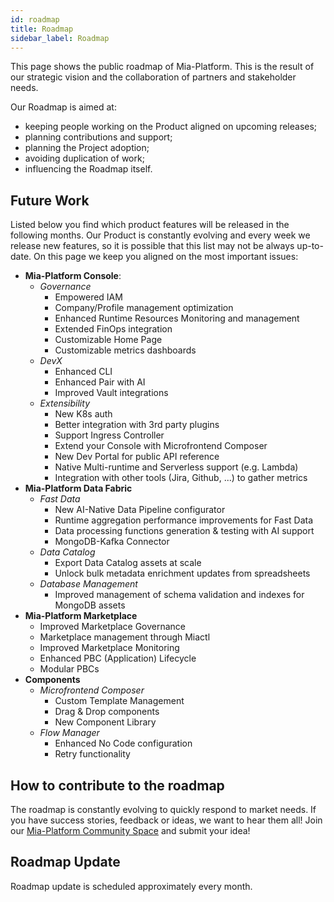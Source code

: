 ```yaml
---
id: roadmap
title: Roadmap
sidebar_label: Roadmap
---
```


This page shows the public roadmap of Mia-Platform. This is the result of our strategic vision and the collaboration of partners and stakeholder needs.

Our Roadmap is aimed at:

- keeping people working on the Product aligned on upcoming releases;
- planning contributions and support;
- planning the Project adoption;
- avoiding duplication of work;
- influencing the Roadmap itself.

## Future Work

Listed below you find which product features will be released in the following months.
Our Product is constantly evolving and every week we release new features, so it is possible that this list may not be always up-to-date.
On this page we keep you aligned on the most important issues:

- **Mia-Platform Console**:
  - _Governance_  
    - Empowered IAM
    - Company/Profile management optimization
    - Enhanced Runtime Resources Monitoring and management
    - Extended FinOps integration
    - Customizable Home Page
    - Customizable metrics dashboards
  - _DevX_
    - Enhanced CLI
    - Enhanced Pair with AI
    - Improved Vault integrations
  - _Extensibility_
    - New K8s auth
    - Better integration with 3rd party plugins
    - Support Ingress Controller
    - Extend your Console with Microfrontend Composer
    - New Dev Portal for public API reference
    - Native Multi-runtime and Serverless support (e.g. Lambda)
    - Integration with other tools (Jira, Github, ...) to gather metrics
- **Mia-Platform Data Fabric**
  - _Fast Data_
    - New AI-Native Data Pipeline configurator
    - Runtime aggregation performance improvements for Fast Data
    - Data processing functions generation & testing with AI support
    - MongoDB-Kafka Connector
  - _Data Catalog_
    - Export Data Catalog assets at scale
    - Unlock bulk metadata enrichment updates from spreadsheets
  - _Database Management_
    - Improved management of schema validation and indexes for MongoDB assets
- **Mia-Platform Marketplace**
  - Improved Marketplace Governance
  - Marketplace management through Miactl
  - Improved Marketplace Monitoring
  - Enhanced PBC (Application) Lifecycle
  - Modular PBCs
- **Components**
  - _Microfrontend Composer_
    - Custom Template Management
    - Drag & Drop components
    - New Component Library
  - _Flow Manager_
    - Enhanced No Code configuration
    - Retry functionality

## How to contribute to the roadmap

The roadmap is constantly evolving to quickly respond to market needs.
If you have success stories, feedback or ideas, we want to hear them all!
Join our [Mia-Platform Community Space](https://github.com/mia-platform/community/discussions) and submit your idea!

## Roadmap Update

Roadmap update is scheduled approximately every month.
